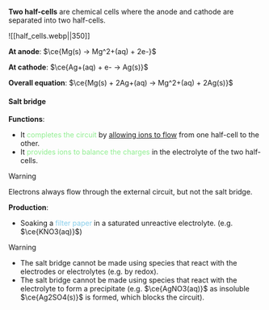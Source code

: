 **Two half-cells** are chemical cells where the anode and cathode are separated into two half-cells.

![[half_cells.webp||350]]

**At anode**:
$\ce{Mg(s) -> Mg^2+(aq) + 2e-}$

**At cathode**:
$\ce{Ag+(aq) + e- -> Ag(s)}$

**Overall equation**:
$\ce{Mg(s) + 2Ag+(aq) → Mg^2+(aq) + 2Ag(s)}$

#### Salt bridge
**Functions**:
- It <span style="color: lightgreen">completes the circuit</span> by <u>allowing ions to flow</u> from one half-cell to the other.
- It <span style="color: lightgreen">provides ions to balance the charges</span> in the electrolyte of the two half-cells.

> [!warning]
> Electrons always flow through the external circuit, but not the salt bridge.

**Production**:
- Soaking a <span style="color: skyblue">filter paper</span> in a saturated unreactive electrolyte.
  (e.g. $\ce{KNO3(aq)}$)

> [!warning]
> - The salt bridge cannot be made using species that react with the electrodes or electrolytes (e.g. by redox).
> - The salt bridge cannot be made using species that react with the electrolyte to form a precipitate (e.g. $\ce{AgNO3(aq)}$ as insoluble $\ce{Ag2SO4(s)}$ is formed, which blocks the circuit).

